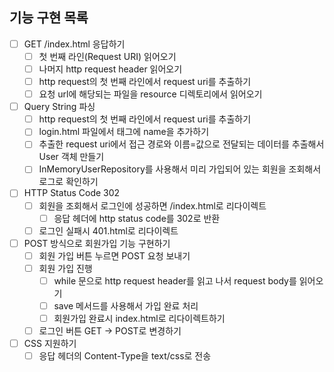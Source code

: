 ## 기능 구현 목록

- [ ] GET /index.html 응답하기
    - [ ] 첫 번째 라인(Request URI) 읽어오기
    - [ ] 나머지 http request header 읽어오기
    - [ ] http request의 첫 번째 라인에서 request uri를 추출하기
    - [ ] 요청 url에 해당되는 파일을 resource 디렉토리에서 읽어오기
- [ ] Query String 파싱
    - [ ] http request의 첫 번째 라인에서 request uri를 추출하기
    - [ ] login.html 파일에서 태그에 name을 추가하기
    - [ ] 추출한 request uri에서 접근 경로와 이름=값으로 전달되는 데이터를 추출해서 User 객체 만들기
    - [ ] InMemoryUserRepository를 사용해서 미리 가입되어 있는 회원을 조회해서 로그로 확인하기
- [ ] HTTP Status Code 302
    - [ ] 회원을 조회해서 로그인에 성공하면 /index.html로 리다이렉트
        - [ ] 응답 헤더에 http status code를 302로 반환
    - [ ] 로그인 실패시 401.html로 리다이렉트
- [ ] POST 방식으로 회원가입 기능 구현하기
    - [ ] 회원 가입 버튼 누르면 POST 요청 보내기
    - [ ] 회원 가입 진행
        - [ ] while 문으로 http request header를 읽고 나서 request body를 읽어오기
        - [ ] save 메서드를 사용해서 가입 완료 처리
        - [ ] 회원가입 완료시 index.html로 리다이렉트하기
    - [ ] 로그인 버튼 GET -> POST로 변경하기 
- [ ] CSS 지원하기
    - [ ] 응답 헤더의 Content-Type을 text/css로 전송
